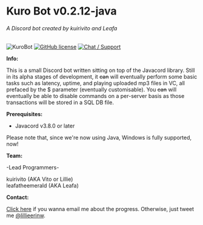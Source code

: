 # Kuro Bot v0.2.12-java

###### A Discord bot created by kuirivito and Leafa

![KuroBot](http://kurobot.ddns.net/assets/kurobot%20logo.png)
[![GitHub license](https://img.shields.io/badge/license-MPL%202.0-blue.svg?style=flat-square)](https://raw.githubusercontent.com/vitobru/kurobot/master/LICENSE)
[![Chat / Support](https://img.shields.io/badge/Chat%20%2F%20Support-discord-7289DA.svg?style=flat-square)](https://discord.gg/CMR73Tf)

**Info:**

This is a small Discord bot written sitting on top of the Javacord library. Still in its alpha stages of development, it ~~can~~ will eventually perform some basic tasks such as latency, uptime, and playing uploaded mp3 files in VC, all prefaced by the $ parameter (eventually customisable). You ~~can~~ will eventually be able to disable commands on a per-server basis as those transactions will be stored in a SQL DB file.

**Prerequisites:**

- Javacord v3.8.0 or later

Please note that, since we're now using Java, Windows is fully supported, now!

**Team:**

-Lead Programmers-

kuirivito (AKA Vito or Lillie)\
leafatheemerald (AKA Leafa)

**Contact:**

[Click here](mailto:lillieerinhp@gmail.com) if you wanna email me about the progress. Otherwise, just tweet me [@lillieerinw](https://twitter.com/lillieerinw/).
